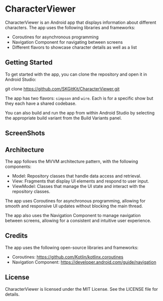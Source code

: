 # CharacterViewer

CharacterViewer is an Android app that displays information about different characters. The app uses the following libraries and frameworks:

- Coroutines for asynchronous programming
- Navigation Component for navigating between screens
- Different flavors to showcase character details as well as a list

## Getting Started

To get started with the app, you can clone the repository and open it in Android Studio:

git clone https://github.com/SKGitKit/CharacterViewer.git


The app has two flavors: `simpson` and `wire`. Each is for a specific show but they each have a shared codebase.



You can also build and run the app from within Android Studio by selecting the appropriate build variant from the Build Variants panel.


## ScreenShots



## Architecture

The app follows the MVVM architecture pattern, with the following components:

- Model: Repository classes that handle data access and retrieval.
- View: Fragments that display UI elements and respond to user input.
- ViewModel: Classes that manage the UI state and interact with the repository classes.

The app uses Coroutines for asynchronous programming, allowing for smooth and responsive UI updates without blocking the main thread.

The app also uses the Navigation Component to manage navigation between screens, allowing for a consistent and intuitive user experience.

## Credits

The app uses the following open-source libraries and frameworks:

- Coroutines: https://github.com/Kotlin/kotlinx.coroutines
- Navigation Component: https://developer.android.com/guide/navigation

## License

CharacterViewer is licensed under the MIT License. See the LICENSE file for details.
